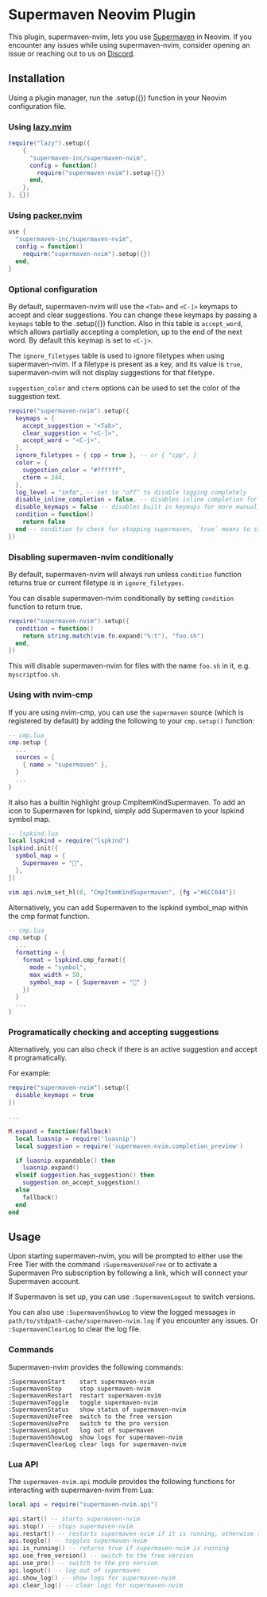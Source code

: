 # Supermaven Neovim Plugin

This plugin, supermaven-nvim, lets you use [Supermaven](https://supermaven.com/) in Neovim. If you encounter any issues while using supermaven-nvim, consider opening an issue or reaching out to us on [Discord](https://discord.com/invite/QQpqBmQH3w).

## Installation

Using a plugin manager, run the .setup({}) function in your Neovim configuration file.

### Using [lazy.nvim](https://github.com/folke/lazy.nvim)

```lua
require("lazy").setup({
    {
      "supermaven-inc/supermaven-nvim",
      config = function()
        require("supermaven-nvim").setup({})
      end,
    },
}, {})
```

### Using [packer.nvim](https://github.com/wbthomason/packer.nvim)

```lua
use {
  "supermaven-inc/supermaven-nvim",
  config = function()
    require("supermaven-nvim").setup({})
  end,
}
```

### Optional configuration

By default, supermaven-nvim will use the `<Tab>` and `<C-]>` keymaps to accept and clear suggestions. You can change these keymaps by passing a `keymaps` table to the .setup({}) function. Also in this table is `accept_word`, which allows partially accepting a completion, up to the end of the next word. By default this keymap is set to `<C-j>`.

The `ignore_filetypes` table is used to ignore filetypes when using supermaven-nvim. If a filetype is present as a key, and its value is `true`, supermaven-nvim will not display suggestions for that filetype.

`suggestion_color` and `cterm` options can be used to set the color of the suggestion text.

```lua
require("supermaven-nvim").setup({
  keymaps = {
    accept_suggestion = "<Tab>",
    clear_suggestion = "<C-]>",
    accept_word = "<C-j>",
  },
  ignore_filetypes = { cpp = true }, -- or { "cpp", }
  color = {
    suggestion_color = "#ffffff",
    cterm = 244,
  },
  log_level = "info", -- set to "off" to disable logging completely
  disable_inline_completion = false, -- disables inline completion for use with cmp
  disable_keymaps = false -- disables built in keymaps for more manual control
  condition = function()
    return false
  end -- condition to check for stopping supermaven, `true` means to stop supermaven when the condition is true.
})
```

### Disabling supermaven-nvim conditionally

By default, supermaven-nvim will always run unless `condition` function returns true or
current filetype is in `ignore_filetypes`.

You can disable supermaven-nvim conditionally by setting `condition` function to return true.

```lua
require("supermaven-nvim").setup({
  condition = function()
    return string.match(vim.fn.expand("%:t"), "foo.sh")
  end,
})
```

This will disable supermaven-nvim for files with the name `foo.sh` in it, e.g. `myscriptfoo.sh`.

### Using with nvim-cmp

If you are using nvim-cmp, you can use the `supermaven` source (which is registered by default) by adding the following to your `cmp.setup()` function:

```lua
-- cmp.lua
cmp.setup {
  ...
  sources = {
    { name = "supermaven" },
  }
  ...
}
```

It also has a builtin highlight group CmpItemKindSupermaven. To add an icon to Supermaven for lspkind, simply add Supermaven to your lspkind symbol map.

```lua
-- lspkind.lua
local lspkind = require("lspkind")
lspkind.init({
  symbol_map = {
    Supermaven = "",
  },
})

vim.api.nvim_set_hl(0, "CmpItemKindSupermaven", {fg ="#6CC644"})
```

Alternatively, you can add Supermaven to the lspkind symbol_map within the cmp format function.

```lua
-- cmp.lua
cmp.setup {
  ...
  formatting = {
    format = lspkind.cmp_format({
      mode = "symbol",
      max_width = 50,
      symbol_map = { Supermaven = "" }
    })
  }
  ...
}
```

### Programatically checking and accepting suggestions

Alternatively, you can also check if there is an active suggestion and accept it programatically.

For example:

```lua
require("supermaven-nvim").setup({
  disable_keymaps = true
})

...

M.expand = function(fallback)
  local luasnip = require('luasnip')
  local suggestion = require('supermaven-nvim.completion_preview')

  if luasnip.expandable() then
    luasnip.expand()
  elseif suggestion.has_suggestion() then
    suggestion.on_accept_suggestion()
  else
    fallback()
  end
end
```

## Usage

Upon starting supermaven-nvim, you will be prompted to either use the Free Tier with the command `:SupermavenUseFree` or to activate a Supermaven Pro subscription by following a link, which will connect your Supermaven account.

If Supermaven is set up, you can use `:SupermavenLogout` to switch versions.

You can also use `:SupermavenShowLog` to view the logged messages in `path/to/stdpath-cache/supermaven-nvim.log` if you encounter any issues. Or `:SupermavenClearLog` to clear the log file.

### Commands

Supermaven-nvim provides the following commands:

```
:SupermavenStart    start supermaven-nvim
:SupermavenStop     stop supermaven-nvim
:SupermavenRestart  restart supermaven-nvim
:SupermavenToggle   toggle supermaven-nvim
:SupermavenStatus   show status of supermaven-nvim
:SupermavenUseFree  switch to the free version
:SupermavenUsePro   switch to the pro version
:SupermavenLogout   log out of supermaven
:SupermavenShowLog  show logs for supermaven-nvim
:SupermavenClearLog clear logs for supermaven-nvim
```

### Lua API

The `supermaven-nvim.api` module provides the following functions for interacting with supermaven-nvim from Lua:

```lua
local api = require("supermaven-nvim.api")

api.start() -- starts supermaven-nvim
api.stop() -- stops supermaven-nvim
api.restart() -- restarts supermaven-nvim if it is running, otherwise starts it
api.toggle() -- toggles supermaven-nvim
api.is_running() -- returns true if supermaven-nvim is running
api.use_free_version() -- switch to the free version
api.use_pro() -- switch to the pro version
api.logout() -- log out of supermaven
api.show_log() -- show logs for supermaven-nvim
api.clear_log() -- clear logs for supermaven-nvim
```

